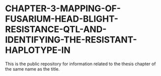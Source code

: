 # CHAPTER-3-MAPPING-OF-FUSARIUM-HEAD-BLIGHT-RESISTANCE-QTL-AND-IDENTIFYING-THE-RESISTANT-HAPLOTYPE-IN
This is the public repository for information related to the thesis chapter of the same name as the title.
